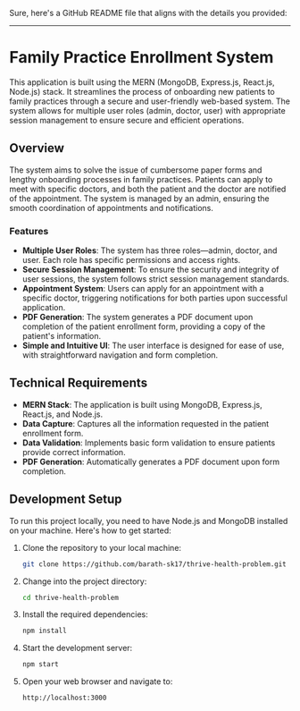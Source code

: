 Sure, here's a GitHub README file that aligns with the details you provided:

---

# Family Practice Enrollment System

This application is built using the MERN (MongoDB, Express.js, React.js, Node.js) stack. It streamlines the process of onboarding new patients to family practices through a secure and user-friendly web-based system. The system allows for multiple user roles (admin, doctor, user) with appropriate session management to ensure secure and efficient operations.

## Overview

The system aims to solve the issue of cumbersome paper forms and lengthy onboarding processes in family practices. Patients can apply to meet with specific doctors, and both the patient and the doctor are notified of the appointment. The system is managed by an admin, ensuring the smooth coordination of appointments and notifications.

### Features

- **Multiple User Roles**: The system has three roles—admin, doctor, and user. Each role has specific permissions and access rights.
- **Secure Session Management**: To ensure the security and integrity of user sessions, the system follows strict session management standards.
- **Appointment System**: Users can apply for an appointment with a specific doctor, triggering notifications for both parties upon successful application.
- **PDF Generation**: The system generates a PDF document upon completion of the patient enrollment form, providing a copy of the patient's information.
- **Simple and Intuitive UI**: The user interface is designed for ease of use, with straightforward navigation and form completion.

## Technical Requirements

- **MERN Stack**: The application is built using MongoDB, Express.js, React.js, and Node.js.
- **Data Capture**: Captures all the information requested in the patient enrollment form.
- **Data Validation**: Implements basic form validation to ensure patients provide correct information.
- **PDF Generation**: Automatically generates a PDF document upon form completion.

## Development Setup

To run this project locally, you need to have Node.js and MongoDB installed on your machine. Here's how to get started:

1. Clone the repository to your local machine:
   ```bash
   git clone https://github.com/barath-sk17/thrive-health-problem.git
   ```

2. Change into the project directory:
   ```bash
   cd thrive-health-problem
   ```

3. Install the required dependencies:
   ```bash
   npm install
   ```

4. Start the development server:
   ```bash
   npm start
   ```

5. Open your web browser and navigate to:
   ```bash
   http://localhost:3000
   ```
